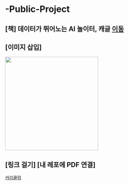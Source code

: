 # -Public-Project

## [책] 데이터가 뛰어노는 AI 놀이터, 캐글 [이동](http://www.naver.com)


## [이미지 삽입]
<img src = "https://blogfiles.pstatic.net/MjAyMzExMThfMTgx/MDAxNzAwMjk2ODI3MjY2.3qREHw8jHWwEjVGKKS7QtkOJKZyYC-BOKBITQKakmeYg.vT-fFp4qOkdVt5eRlmgIQ8vtpkOasPguoZl_DexvmyQg.JPEG.ohhappydiana/20231110-4.jpeg" width="300" height="300">


## [링크 걸기] [내 레포에 PDF 연결]
[커리큘럼](./OT.pdf)
